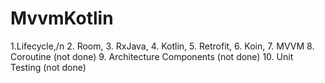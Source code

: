# MvvmKotlin
1.Lifecycle,/n
2. Room,
3. RxJava,
4. Kotlin,
5. Retrofit,
6. Koin,
7. MVVM
8. Coroutine (not done)
9. Architecture Components (not done)
10. Unit Testing (not done)
